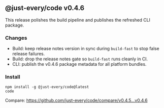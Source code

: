 ## @just-every/code v0.4.6
This release polishes the build pipeline and publishes the refreshed CLI package.

### Changes
- Build: keep release notes version in sync during `build-fast` to stop false release failures.
- Build: drop the release notes gate so `build-fast` runs cleanly in CI.
- CLI: publish the v0.4.6 package metadata for all platform bundles.

### Install
```
npm install -g @just-every/code@latest
code
```

Compare: https://github.com/just-every/code/compare/v0.4.5...v0.4.6
